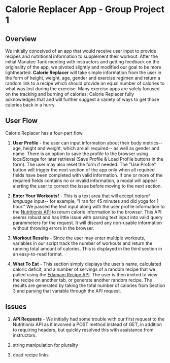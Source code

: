 # Calorie Replacer App - Group Project 1

## Overview

We initially conceived of an app that would receive user input to provide recipes and nutritional information to supplement their workout. After the initial Manatee Tank meeting with instructors and getting feedback on the originality of the app, we pivoted slightly and modified our goal to be more lighthearted. **Calorie Replacer** will take simple information from the user in the form of height, weight, age, gender and exercise regimen and return a random link to a recipe which should provide an equal number of calories to what was lost during the exercise. Many exercise apps are solely focused on the tracking and burning of calories; Calorie Replacer fully acknowledges that and will further suggest a variety of ways to get those calories back in a hurry.

## User Flow

Calorie Replacer has a four-part flow.

1. **User Profile** - the user can input information about their body metrics-- age, height and weight, which are all required-- as well as gender and name. There is an option to save the profile to the browser using localStorage for later retrieval (Save Profile & Load Profile buttons in the form). The user may also reset the form if needed. The "Use Profile" button will trigger the next section of the app only when all required fields have been completed with valid information. If one or more of the required fields contains no or invalid information, a modal will appear alerting the user to correct the issue before moving to the next section.

2. **Enter Your Workouts!** - This is a text area that will accept *natural language* input-- for example, "I ran for 45 minutes and did yoga for 1 hour." We passed the text input along with the user profile information to the [Nutritionix API](https://docs.google.com/document/d/1_q-K-ObMTZvO0qUEAxROrN3bwMujwAN25sLHwJzliK0/edit) to return calorie information to the browser. This API seems robust and has little issue with parsing text input into valid query parammeters for the request. It will discard any non-usable information without throwing errors in the browser.

3. **Workout Results** - Since the user may enter multiple workouts, variables in our script track the number of workouts and return the running total amount of calories. This is displayed in the third section in an easy-to-read format.

4. **What To Eat** - This section simply displays the user's name, calculated caloric deficit, and a number of servings of a random recipe that we pulled using the [Edamam Recipe API](https://developer.edamam.com/edamam-docs-recipe-api). The user is then invited to view the recipe on another tab, or generate another random recipe. The results are generated by taking the total number of calories from Section 3 and parsing that variable through the API request.

## Issues

1. **API Requests** - We initially had some trouble with our first request to the Nutritionix API as it involved a POST method instead of GET, in addition to requiring headers, but quickly resolved this with assistance from instructors. 

2. string manipulation for plurality

3. dead recipe links